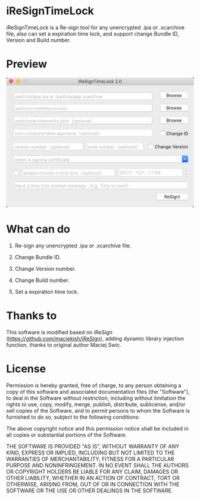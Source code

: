 # iReSignTimeLock
iReSignTimeLock is a Re-sign tool for any unencrypted .ipa or .xcarchive file, also can set a expiration time lock, and support change Bundle ID, Version and Build number.


Preview
=======
![ScreenShot](https://raw.githubusercontent.com/898mm/iReSignTimeLock/master/ScreenShot.png)


What can do
=======
1. Re-sign any unencrypted .ipa or .xcarchive file.

2. Change Bundle ID.

3. Change Version number.

4. Change Build number.

5. Set a expiration time lock.


Thanks to
=======
This software is modified based on iReSign (https://github.com/maciekish/iReSign), adding dynamic library injection function, thanks to original author Maciej Swic.


License
=======

Permission is hereby granted, free of charge, to any person obtaining a copy
of this software and associated documentation files (the "Software"), to deal
in the Software without restriction, including without limitation the rights
to use, copy, modify, merge, publish, distribute, sublicense, and/or sell
copies of the Software, and to permit persons to whom the Software is
furnished to do so, subject to the following conditions:

The above copyright notice and this permission notice shall be included in
all copies or substantial portions of the Software.

THE SOFTWARE IS PROVIDED "AS IS", WITHOUT WARRANTY OF ANY KIND, EXPRESS OR
IMPLIED, INCLUDING BUT NOT LIMITED TO THE WARRANTIES OF MERCHANTABILITY,
FITNESS FOR A PARTICULAR PURPOSE AND NONINFRINGEMENT. IN NO EVENT SHALL THE
AUTHORS OR COPYRIGHT HOLDERS BE LIABLE FOR ANY CLAIM, DAMAGES OR OTHER
LIABILITY, WHETHER IN AN ACTION OF CONTRACT, TORT OR OTHERWISE, ARISING FROM,
OUT OF OR IN CONNECTION WITH THE SOFTWARE OR THE USE OR OTHER DEALINGS IN
THE SOFTWARE.
